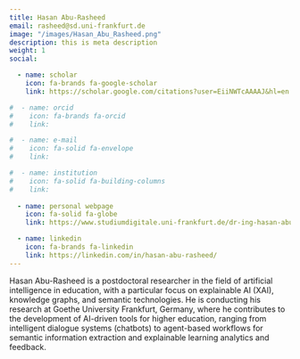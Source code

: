 ```yaml
---
title: Hasan Abu-Rasheed
email: rasheed@sd.uni-frankfurt.de
image: "/images/Hasan_Abu_Rasheed.png"
description: this is meta description
weight: 1
social:

  - name: scholar
    icon: fa-brands fa-google-scholar
    link: https://scholar.google.com/citations?user=EiiNWTcAAAAJ&hl=en

#  - name: orcid
#    icon: fa-brands fa-orcid
#    link: 

#  - name: e-mail
#    icon: fa-solid fa-envelope
#    link: 

#  - name: institution
#    icon: fa-solid fa-building-columns
#    link: 
  
  - name: personal webpage
    icon: fa-solid fa-globe
    link: https://www.studiumdigitale.uni-frankfurt.de/dr-ing-hasan-abu-rasheed

  - name: linkedin
    icon: fa-brands fa-linkedin
    link: https://linkedin.com/in/hasan-abu-rasheed/
---
```


Hasan Abu-Rasheed is a postdoctoral researcher in the field of artificial intelligence in education, with a particular focus on explainable AI (XAI), knowledge graphs, and semantic technologies. He is conducting his research at Goethe University Frankfurt, Germany, where he contributes to the development of AI-driven tools for higher education, ranging from intelligent dialogue systems (chatbots) to agent-based workflows for semantic information extraction and explainable learning analytics and feedback.